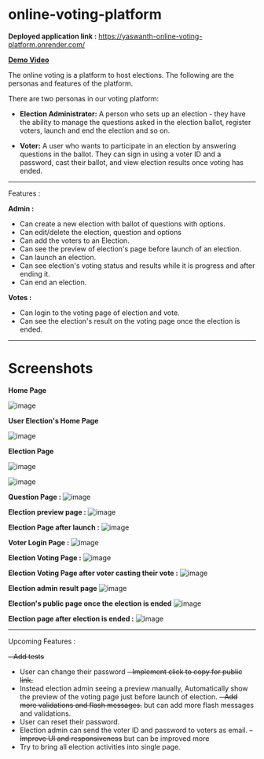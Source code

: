 # online-voting-platform

**Deployed application link :** https://yaswanth-online-voting-platform.onrender.com/

[**Demo Video**](https://drive.google.com/file/d/1su5BvmmGtpwvz27LjwQ1t7R205cvbC_h/view?usp=sharing)

The online voting is a platform to host elections. The following are the personas and features of the platform.

There are two personas in our voting platform:

- **Election Administrator:** A person who sets up an election - they have the ability to manage the questions asked in the election ballot, register voters, launch and
  end the election and so on.

- **Voter:** A user who wants to participate in an election by answering questions in the ballot. They can sign in using a voter ID and a password,
  cast their ballot, and view election results once voting has ended.

---

Features :

**Admin :**

- Can create a new election with ballot of questions with options.
- Can edit/delete the election, question and options
- Can add the voters to an Election.
- Can see the preview of election's page before launch of an election.
- Can launch an election.
- Can see election's voting status and results while it is progress and after ending it.
- Can end an election.

**Votes :**

- Can login to the voting page of election and vote.
- Can see the election's result on the voting page once the election is ended.

---

# Screenshots

**Home Page**

![image](https://user-images.githubusercontent.com/53794102/210167455-dd585647-de3a-4a8e-9172-601320c6e42d.png)

**User Election's Home Page**

![image](https://user-images.githubusercontent.com/53794102/210167599-fdf158fe-65ba-454e-b500-b4984f29a040.png)

**Election Page**

![image](https://user-images.githubusercontent.com/53794102/210167638-492d2b29-6378-4841-9517-95aca58b23c8.png)

![image](https://user-images.githubusercontent.com/53794102/210167661-21163d0e-1cb4-4671-9692-6237e2b73283.png)

**Question Page :**
![image](https://user-images.githubusercontent.com/53794102/210167682-7080176c-6f66-4ac3-adf6-ba30d1f5c959.png)

**Election preview page :**
![image](https://user-images.githubusercontent.com/53794102/210167724-2348cc4e-6a05-47ac-9b9d-83dc71e1c4b0.png)

**Election Page after launch :**
![image](https://user-images.githubusercontent.com/53794102/210167747-02ee6b92-ee7a-471d-801d-dddde4b20d27.png)

**Voter Login Page :**
![image](https://user-images.githubusercontent.com/53794102/210167787-5974a396-30e5-44c6-b520-568b794489b2.png)

**Election Voting Page :**
![image](https://user-images.githubusercontent.com/53794102/210167807-bf9f3450-2df9-4a16-89fc-b352c97e6aac.png)

**Election Voting Page after voter casting their vote :**
![image](https://user-images.githubusercontent.com/53794102/210167837-f0aaaf66-da3c-4097-a384-8f3acbf9d8fa.png)

**Election admin result page**
![image](https://user-images.githubusercontent.com/53794102/210167879-4d467197-1c52-43d5-bcfd-246d8e73b51a.png)

**Election's public page once the election is ended**
![image](https://user-images.githubusercontent.com/53794102/210167893-bf708ece-1227-4feb-a312-ce2b0c409bf5.png)

**Election page after election is ended :**
![image](https://user-images.githubusercontent.com/53794102/210168297-73dec21b-bdb0-4a2e-a907-d5acdc0871fd.png)

---

Upcoming Features :

~~- Add tests~~
- User can change their password
~~- Implement click to copy for public link.~~
- Instead election admin seeing a preview manually, Automatically show the preview of the voting page just before launch of election.
~~- Add more validations and flash messages.~~ but can add more flash messages and validations.
- User can reset their password.
- Election admin can send the voter ID and password to voters as email.
~~- Improve UI and responsiveness~~ but can be improved more
- Try to bring all election activities into single page.
